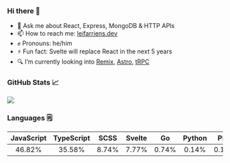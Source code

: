 ### Hi there 👋

- 💬 Ask me about React, Express, MongoDB & HTTP APIs
- 📫 How to reach me: [leifarriens.dev](https://leifarriens.dev)
- ✊ Pronouns: he/him
- ⚡ Fun fact: Svelte will replace React in the next 5 years
- 🔍 I’m currently looking into [Remix](https://remix.run), [Astro](https://astro.build), [tRPC](https://trpc.io/)

### GitHub Stats 📈

<picture>
    <source
      srcset="https://github-readme-stats.vercel.app/api?username=leifarriens&show_icons=true&hide_title=true&hide_rank=true&count_private=true&disable_animations=true&theme=github_dark"
      media="(prefers-color-scheme: dark)"
    />
    <source
      srcset="https://github-readme-stats.vercel.app/api?username=leifarriens&show_icons=true&hide_title=true&hide_rank=true&count_private=true&disable_animations=true"
      media="(prefers-color-scheme: light), (prefers-color-scheme: no-preference)"
    />
    <img src="https://github-readme-stats.vercel.app/api?username=leifarriens&show_icons=true&hide_title=true&hide_rank=true&count_private=true&disable_animations=true" />
  </picture>

### Languages 🗒️

|JavaScript|TypeScript|SCSS|Svelte|Go|Python|PHP|Shell|Rust|Dockerfile|
|:---:|:---:|:---:|:---:|:---:|:---:|:---:|:---:|:---:|:---:|
|46.82%|35.58%|8.74%|7.77%|0.74%|0.14%|0.11%|0.07%|0.02%|0.01%|
